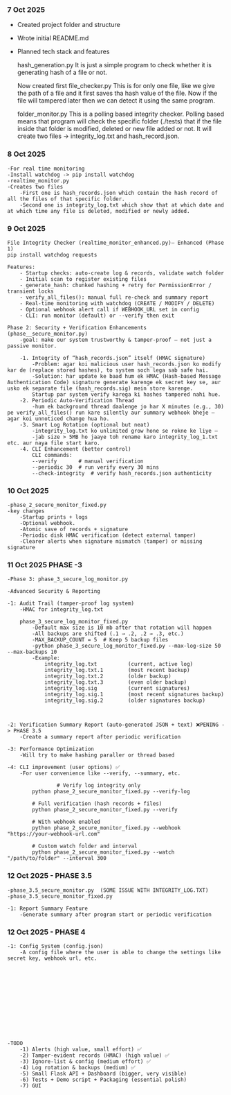 ### 7 Oct 2025
- Created project folder and structure
- Wrote initial README.md
- Planned tech stack and features 


    hash_generation.py
        It is just a simple program to check whether it is generating hash of a file or not. 


    Now created first file_checker.py 
        This is for only one file, like we give the path of a file and it first saves tha hash value of the file.
        Now if the file will tampered later then we can detect it using the same program. 
    

    folder_monitor.py
        This is a polling based integrity checker. Polling based means that program will check the specific folder (./tests) that if the 
        file inside that folder is modified, deleted or new file added or not. It will create two files -> integrity_log.txt and hash_record.json. 




### 8 Oct 2025
    -For real time monitoring
    -Install watchdog -> pip install watchdog
    -realtime_monitor.py
    -Creates two files
        -First one is hash_records.json which contain the hash record of all the files of that specific folder.
        -Second one is integrity_log.txt which show that at which date and at which time any file is deleted, modified or newly added.



### 9 Oct 2025
    File Integrity Checker (realtime_monitor_enhanced.py)— Enhanced (Phase 1)
    pip install watchdog requests

    Features:
        - Startup checks: auto-create log & records, validate watch folder
        - Initial scan to register existing files
        - generate_hash: chunked hashing + retry for PermissionError / transient locks
        - verify_all_files(): manual full re-check and summary report
        - Real-time monitoring with watchdog (CREATE / MODIFY / DELETE)
        - Optional webhook alert call if WEBHOOK_URL set in config
        - CLI: run monitor (default) or --verify then exit

    Phase 2: Security + Verification Enhancements  (phase__secure_monitor.py)
        -goal: make our system trustworthy & tamper-proof — not just a passive monitor.

        -1. Integrity of “hash_records.json” itself (HMAC signature)
            -Problem: agar koi malicious user hash_records.json ko modify kar de (replace stored hashes), to system soch lega sab safe hai.
            -Solution: har update ke baad hum ek HMAC (Hash-based Message Authentication Code) signature generate karenge ek secret key se, aur usko ek separate file (hash_records.sig) mein store karenge.
            Startup par system verify karega ki hashes tampered nahi hue.
        -2. Periodic Auto-Verification Thread
            -hum ek background thread daalenge jo har X minutes (e.g., 30) pe verify_all_files() run kare silently aur summary webhook bheje — agar koi unnoticed change hua ho.
        -3. Smart Log Rotation (optional but neat)
            -integrity_log.txt ko unlimited grow hone se rokne ke liye —
            -jab size > 5MB ho jaaye toh rename karo integrity_log_1.txt etc. aur naya file start karo.
        -4. CLI Enhancement (better control)
            CLI commands:
            --verify       # manual verification
            --periodic 30  # run verify every 30 mins
            --check-integrity  # verify hash_records.json authenticity



### 10 Oct 2025
    -phase_2_secure_monitor_fixed.py
    -key changes 
        -Startup prints + logs
        -Optional webhook.
        -Atomic save of records + signature
        -Periodic disk HMAC verification (detect external tamper)
        -Clearer alerts when signature mismatch (tamper) or missing signature




### 11 Oct 2025 PHASE -3
    -Phase 3: phase_3_secure_log_monitor.py

    -Advanced Security & Reporting

    -1: Audit Trail (tamper-proof log system)
        -HMAC for integrity_log.txt

        phase_3_secure_log_monitor_fixed.py
            -Default max size is 10 mb after that rotation will happen
            -All backups are shifted (.1 → .2, .2 → .3, etc.)
            -MAX_BACKUP_COUNT = 5  # Keep 5 backup files
            -python phase_3_secure_log_monitor_fixed.py --max-log-size 50 --max-backups 10
            -Example: 
                integrity_log.txt          (current, active log)
                integrity_log.txt.1        (most recent backup)
                integrity_log.txt.2        (older backup)
                integrity_log.txt.3        (even older backup)
                integrity_log.sig          (current signatures)
                integrity_log.sig.1        (most recent signatures backup)
                integrity_log.sig.2        (older signatures backup)


    
    -2: Verification Summary Report (auto-generated JSON + text) ❌PENING -> PHASE 3.5
        -Create a summary report after periodic verification

    -3: Performance Optimization
        -Will try to make hashing paraller or thread based

    -4: CLI improvement (user options) ✅
        -For user convenience like --verify, --summary, etc.

                    # Verify log integrity only
            python phase_2_secure_monitor_fixed.py --verify-log

            # Full verification (hash records + files)
            python phase_2_secure_monitor_fixed.py --verify

            # With webhook enabled
            python phase_2_secure_monitor_fixed.py --webhook "https://your-webhook-url.com"

            # Custom watch folder and interval
            python phase_2_secure_monitor_fixed.py --watch "/path/to/folder" --interval 300




### 12 Oct 2025 - PHASE 3.5
    -phase_3.5_secure_monitor.py  (SOME ISSUE WITH INTEGRITY_LOG.TXT)
    -phase_3.5_secure_monitor_fixed.py

    -1: Report Summary Feature
        -Generate summary after program start or periodic verification


### 12 Oct 2025 - PHASE 4
    -1: Config System (config.json)
        -A config file where the user is able to change the settings like secret key, webhook url, etc.

    











    -TODO
        -1) Alerts (high value, small effort) ✅
        -2) Tamper-evident records (HMAC) (high value) ✅
        -3) Ignore-list & config (medium effort) ✅
        -4) Log rotation & backups (medium) ✅
        -5) Small Flask API + Dashboard (bigger, very visible)
        -6) Tests + Demo script + Packaging (essential polish)
        -7) GUI
    